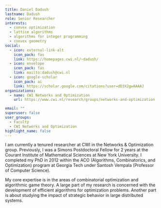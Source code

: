 ```yaml
---
title: Daniel Dadush
lastname: Dadush
role: Senior Researcher
interests:
  - convex optimization
  - lattice algorithms
  - algorithms for integer programming
  - convex geometry
social:
  - icon: external-link-alt
    icon_pack: fas
    link: https://homepages.cwi.nl/~dadush/
  - icon: envelope
    icon_pack: fas
    link: mailto:dadush@cwi.nl
  - icon: google-scholar
    icon_pack: ai
    link: https://scholar.google.com/citations?user=dD3X2gwAAAAJ
organizations:
  - name: CWI Networks and Optimization
    url: https://www.cwi.nl/research/groups/networks-and-optimization

email: ""
superuser: false
user_groups:
  - Faculty
  - CWI Networks and Optimization
highlight_name: false
---
```


I am currently a tenured researcher at CWI in the Networks & Optimization group. Previously, I was a Simons Postdoctoral Fellow for 2 years at the Courant Institute of Mathematical Sciences at New York University. I completed my PhD in 2012 within the ACO (Algorithms, Combinatorics, and Optimization) program at Georgia Tech under Santosh Vempala (Professor of Computer Science).

My core expertise is in the areas of combinatorial optimization and algorithmic game theory. A large part of my research is concerned with the development of efficient algorithms for optimization problems. Another part is about studying the impact of strategic behavior in large distributed systems.
